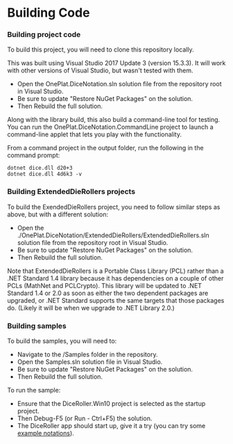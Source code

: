 # Building Code

### Building project code

To build this project, you will need to clone this repository locally.

This was built using Visual Studio 2017 Update 3 (version 15.3.3). It will work with other versions of Visual Studio, but wasn't tested with them.

* Open the OnePlat.DiceNotation.sln solution file from the repository root in Visual Studio.
* Be sure to update "Restore NuGet Packages" on the solution.
* Then Rebuild the full solution.

Along with the library build, this also build a command-line tool for testing. You can run the OnePlat.DiceNotation.CommandLine project to launch a command-line applet that lets you play with the functionality.

From a command project in the output folder, run the following in the command prompt:

```
dotnet dice.dll d20+3
dotnet dice.dll 4d6k3 -v
```

### Building ExtendedDieRollers projects

To build the ExendedDieRollers project, you need to follow similar steps as above, but with a different solution:
* Open the ./OnePlat.DiceNotation/ExtendedDieRollers/ExtendedDieRollers.sln solution file from the repository root in Visual Studio.
* Be sure to update "Restore NuGet Packages" on the solution.
* Then Rebuild the full solution.

Note that ExtendedDieRollers is a Portable Class Library (PCL) rather than a .NET Standard 1.4 library because it has dependencies on a couple of other PCLs (MathNet and PCLCrypto). This library will be updated to .NET Standard 1.4 or 2.0 as soon as either the two dependent packages are upgraded, or .NET Standard supports the same targets that those packages do. (Likely it will be when we upgrade to .NET Library 2.0.)

### Building samples

To build the samples, you will need to:
* Navigate to the /Samples folder in the repository.
* Open the Samples.sln solution file in Visual Studio.
* Be sure to update "Restore NuGet Packages" on the solution.
* Then Rebuild the full solution.

To run the sample:
* Ensure that the DiceRoller.Win10 project is selected as the startup project.
* Then Debug-F5 (or Run - Ctrl+F5) the solution.
* The DiceRoller app should start up, give it a try (you can try some [example notations](docs/DiceNotationExamples.md)).
